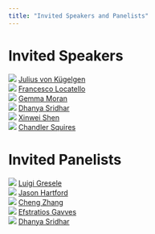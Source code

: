 ```yaml
---
title: "Invited Speakers and Panelists"
---
```


# Invited Speakers

<div class="list-of-people">
    <div class="person">
        <img src="/julius.jpg">
        <a href="https://sites.google.com/view/julius-von-kuegelgen/home">Julius von Kügelgen</a>
    </div>
    <div class="person">
        <img src="/francesco.jpg">
        <a href="https://www.francescolocatello.com/">Francesco Locatello</a>
    </div>
    <div class="person">
        <td><img src="/gemma.jpg"></td>
        <td><a href="https://www.gemma-moran.com/">Gemma Moran</a></td>
    </div>
    <div class="person">
        <td><img src="/dhanya.webp"></td>
        <td><a href="https://www.dsridhar.com/">Dhanya Sridhar</a></td>
    </div>
    <div class="person">
        <td><img src="/xinwei.png"></td>
        <td><a href="https://xinweishen.netlify.app/">Xinwei Shen</a></td>
    </div>
    <div class="person">
        <td><img src="/chandler.png"></td>
        <td><a href="http://chandlersquires.com/">Chandler Squires</a></td>
    </div>
</div>


#

# Invited Panelists
<div class="list-of-people">
    <div class="person">
        <img src="/luigi.jpg">
        <a href="https://ei.is.mpg.de/person/lgresele">Luigi Gresele</a>
    </div>
    <div class="person">
        <img src="/jason.jpeg">
        <a href="https://jhartford.github.io/">Jason Hartford</a>
    </div>
    <div class="person">
        <img src="/cheng.webp">
        <a href="https://cheng-zhang.org/">Cheng Zhang</a>
    </div>
    <div class="person">
        <img src="/efstratios.jpeg">
        <a href="https://www.egavves.com/">Efstratios Gavves</a>
    </div>
    <div class="person">
        <td><img src="/dhanya.webp"></td>
        <td><a href="https://www.dsridhar.com/">Dhanya Sridhar</a></td>
    </div>
</div>


